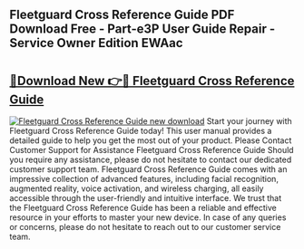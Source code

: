 ## Fleetguard Cross Reference Guide PDF Download Free - Part-e3P User Guide Repair - Service Owner Edition EWAac

# <h2><a href="http://bc6791.oget.top/?id=Fleetguard+Cross+Reference+Guide">🔗Download New 👉🔴 Fleetguard Cross Reference Guide</a></h2>

[![Fleetguard Cross Reference Guide new download](https://i.imgur.com/5g1atiW.png)](http://bc6791.oget.top/?id=Fleetguard+Cross+Reference+Guide)
Start your journey with Fleetguard Cross Reference Guide today! This user manual provides a detailed guide to help you get the most out of your product. Please Contact Customer Support for Assistance Fleetguard Cross Reference Guide Should you require any assistance, please do not hesitate to contact our dedicated customer support team. Fleetguard Cross Reference Guide comes with an impressive collection of advanced features, including facial recognition, augmented reality, voice activation, and wireless charging, all easily accessible through the user-friendly and intuitive interface. We trust that the Fleetguard Cross Reference Guide has been a reliable and effective resource in your efforts to master your new device. In case of any queries or concerns, please do not hesitate to reach out to our customer service team.
